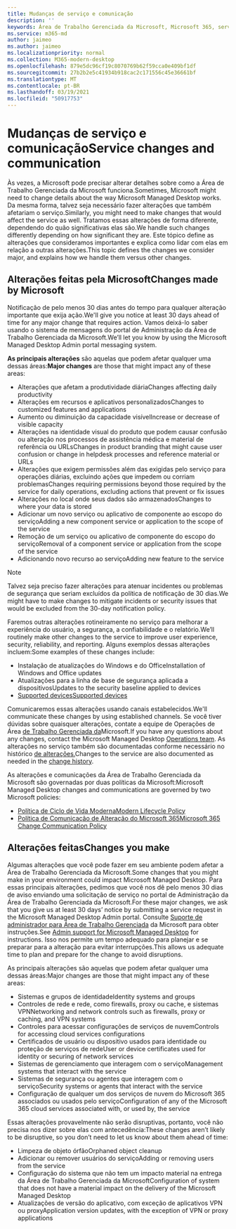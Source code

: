 ```yaml
---
title: Mudanças de serviço e comunicação
description: ''
keywords: Área de Trabalho Gerenciada da Microsoft, Microsoft 365, serviço, documentação
ms.service: m365-md
author: jaimeo
ms.author: jaimeo
ms.localizationpriority: normal
ms.collection: M365-modern-desktop
ms.openlocfilehash: 879e5dc96cf19c8070769b62f59cca0e409bf1df
ms.sourcegitcommit: 27b2b2e5c41934b918cac2c171556c45e36661bf
ms.translationtype: MT
ms.contentlocale: pt-BR
ms.lasthandoff: 03/19/2021
ms.locfileid: "50917753"
---
```

# <a name="service-changes-and-communication"></a><span data-ttu-id="a447c-103">Mudanças de serviço e comunicação</span><span class="sxs-lookup"><span data-stu-id="a447c-103">Service changes and communication</span></span>

<span data-ttu-id="a447c-104">Às vezes, a Microsoft pode precisar alterar detalhes sobre como a Área de Trabalho Gerenciada da Microsoft funciona.</span><span class="sxs-lookup"><span data-stu-id="a447c-104">Sometimes, Microsoft might need to change details about the way Microsoft Managed Desktop works.</span></span> <span data-ttu-id="a447c-105">Da mesma forma, talvez seja necessário fazer alterações que também afetariam o serviço.</span><span class="sxs-lookup"><span data-stu-id="a447c-105">Similarly, you might need to make changes that would affect the service as well.</span></span> <span data-ttu-id="a447c-106">Tratamos essas alterações de forma diferente, dependendo do quão significativas elas são.</span><span class="sxs-lookup"><span data-stu-id="a447c-106">We handle such changes differently depending on how significant they are.</span></span> <span data-ttu-id="a447c-107">Este tópico define as alterações que consideramos importantes e explica como lidar com elas em relação a outras alterações.</span><span class="sxs-lookup"><span data-stu-id="a447c-107">This topic defines the changes we consider major, and explains how we handle them versus other changes.</span></span>



## <a name="changes-made-by-microsoft"></a><span data-ttu-id="a447c-108">Alterações feitas pela Microsoft</span><span class="sxs-lookup"><span data-stu-id="a447c-108">Changes made by Microsoft</span></span>

<span data-ttu-id="a447c-109">Notificação de pelo menos 30 dias antes do tempo para qualquer alteração importante que exija ação.</span><span class="sxs-lookup"><span data-stu-id="a447c-109">We'll give you notice at least 30 days ahead of time for any major change that requires action.</span></span> <span data-ttu-id="a447c-110">Vamos deixá-lo saber usando o sistema de mensagens do portal de Administração da Área de Trabalho Gerenciada da Microsoft.</span><span class="sxs-lookup"><span data-stu-id="a447c-110">We’ll let you know by using the Microsoft Managed Desktop Admin portal messaging system.</span></span>

<span data-ttu-id="a447c-111">**As principais alterações** são aquelas que podem afetar qualquer uma dessas áreas:</span><span class="sxs-lookup"><span data-stu-id="a447c-111">**Major changes** are those that might impact any of these areas:</span></span>
- <span data-ttu-id="a447c-112">Alterações que afetam a produtividade diária</span><span class="sxs-lookup"><span data-stu-id="a447c-112">Changes affecting daily productivity</span></span>
- <span data-ttu-id="a447c-113">Alterações em recursos e aplicativos personalizados</span><span class="sxs-lookup"><span data-stu-id="a447c-113">Changes to customized features and applications</span></span>
- <span data-ttu-id="a447c-114">Aumento ou diminuição da capacidade visível</span><span class="sxs-lookup"><span data-stu-id="a447c-114">Increase or decrease of visible capacity</span></span>
- <span data-ttu-id="a447c-115">Alterações na identidade visual do produto que podem causar confusão ou alteração nos processos de assistência médica e material de referência ou URLs</span><span class="sxs-lookup"><span data-stu-id="a447c-115">Changes in product branding that might cause user confusion or change in helpdesk processes and reference material or URLs</span></span>
- <span data-ttu-id="a447c-116">Alterações que exigem permissões além das exigidas pelo serviço para operações diárias, excluindo ações que impedem ou corriam problemas</span><span class="sxs-lookup"><span data-stu-id="a447c-116">Changes requiring permissions beyond those required by the service for daily operations, excluding actions that prevent or fix issues</span></span>
- <span data-ttu-id="a447c-117">Alterações no local onde seus dados são armazenados</span><span class="sxs-lookup"><span data-stu-id="a447c-117">Changes to where your data is stored</span></span>
- <span data-ttu-id="a447c-118">Adicionar um novo serviço ou aplicativo de componente ao escopo do serviço</span><span class="sxs-lookup"><span data-stu-id="a447c-118">Adding a new component service or application to the scope of the service</span></span>
- <span data-ttu-id="a447c-119">Remoção de um serviço ou aplicativo de componente do escopo do serviço</span><span class="sxs-lookup"><span data-stu-id="a447c-119">Removal of a component service or application from the scope of the service</span></span>
- <span data-ttu-id="a447c-120">Adicionando novo recurso ao serviço</span><span class="sxs-lookup"><span data-stu-id="a447c-120">Adding new feature to the service</span></span>

> [!NOTE]
> <span data-ttu-id="a447c-121">Talvez seja preciso fazer alterações para atenuar incidentes ou problemas de segurança que seriam excluídos da política de notificação de 30 dias.</span><span class="sxs-lookup"><span data-stu-id="a447c-121">We might have to make changes to mitigate incidents or security issues that would be excluded from the 30-day notification policy.</span></span>

<span data-ttu-id="a447c-122">Faremos outras alterações rotineiramente no serviço para melhorar a experiência do usuário, a segurança, a confiabilidade e o relatório.</span><span class="sxs-lookup"><span data-stu-id="a447c-122">We’ll routinely make other changes to the service to improve user experience, security, reliability, and reporting.</span></span> <span data-ttu-id="a447c-123">Alguns exemplos dessas alterações incluem:</span><span class="sxs-lookup"><span data-stu-id="a447c-123">Some examples of these changes include:</span></span>

- <span data-ttu-id="a447c-124">Instalação de atualizações do Windows e do Office</span><span class="sxs-lookup"><span data-stu-id="a447c-124">Installation of Windows and Office updates</span></span>
- <span data-ttu-id="a447c-125">Atualizações para a linha de base de segurança aplicada a dispositivos</span><span class="sxs-lookup"><span data-stu-id="a447c-125">Updates to the security baseline applied to devices</span></span>
- [<span data-ttu-id="a447c-126">Supported devices</span><span class="sxs-lookup"><span data-stu-id="a447c-126">Supported devices</span></span>](device-list.md)

<span data-ttu-id="a447c-127">Comunicaremos essas alterações usando canais estabelecidos.</span><span class="sxs-lookup"><span data-stu-id="a447c-127">We'll communicate these changes by using established channels.</span></span> <span data-ttu-id="a447c-128">Se você tiver dúvidas sobre quaisquer alterações, contate a equipe de Operações de Área [de Trabalho Gerenciada da](../working-with-managed-desktop/admin-support.md)Microsoft.</span><span class="sxs-lookup"><span data-stu-id="a447c-128">If you have any questions about any changes, contact the Microsoft Managed Desktop [Operations team](../working-with-managed-desktop/admin-support.md).</span></span> <span data-ttu-id="a447c-129">As alterações no serviço também são documentadas conforme necessário no histórico [de alterações.](../change-history-managed-desktop.md)</span><span class="sxs-lookup"><span data-stu-id="a447c-129">Changes to the service are also documented as needed in the [change history](../change-history-managed-desktop.md).</span></span>

<span data-ttu-id="a447c-130">As alterações e comunicações da Área de Trabalho Gerenciada da Microsoft são governadas por duas políticas da Microsoft:</span><span class="sxs-lookup"><span data-stu-id="a447c-130">Microsoft Managed Desktop changes and communications are governed by two Microsoft policies:</span></span>
- [<span data-ttu-id="a447c-131">Política de Ciclo de Vida Moderna</span><span class="sxs-lookup"><span data-stu-id="a447c-131">Modern Lifecycle Policy</span></span>](https://support.microsoft.com/help/30881/modern-lifecycle-policy)
- [<span data-ttu-id="a447c-132">Política de Comunicação de Alteração do Microsoft 365</span><span class="sxs-lookup"><span data-stu-id="a447c-132">Microsoft 365 Change Communication Policy</span></span>](/office365/admin/manage/message-center?view=o365-worldwide)

## <a name="changes-you-make"></a><span data-ttu-id="a447c-133">Alterações feitas</span><span class="sxs-lookup"><span data-stu-id="a447c-133">Changes you make</span></span>

<span data-ttu-id="a447c-134">Algumas alterações que você pode fazer em seu ambiente podem afetar a Área de Trabalho Gerenciada da Microsoft.</span><span class="sxs-lookup"><span data-stu-id="a447c-134">Some changes that you might make in your environment could impact Microsoft Managed Desktop.</span></span> <span data-ttu-id="a447c-135">Para essas principais alterações, pedimos que você nos dê pelo menos 30 dias de aviso enviando uma solicitação de serviço no portal de Administração da Área de Trabalho Gerenciada da Microsoft.</span><span class="sxs-lookup"><span data-stu-id="a447c-135">For these major changes, we ask that you give us at least 30 days’ notice by submitting a service request in the Microsoft Managed Desktop Admin portal.</span></span> <span data-ttu-id="a447c-136">Consulte [Suporte de administrador para Área de Trabalho Gerenciada](../working-with-managed-desktop/admin-support.md) da Microsoft para obter instruções.</span><span class="sxs-lookup"><span data-stu-id="a447c-136">See [Admin support for Microsoft Managed Desktop](../working-with-managed-desktop/admin-support.md) for instructions.</span></span> <span data-ttu-id="a447c-137">Isso nos permite um tempo adequado para planejar e se preparar para a alteração para evitar interrupções.</span><span class="sxs-lookup"><span data-stu-id="a447c-137">This allows us adequate time to plan and prepare for the change to avoid disruptions.</span></span>

<span data-ttu-id="a447c-138">As principais alterações são aquelas que podem afetar qualquer uma dessas áreas:</span><span class="sxs-lookup"><span data-stu-id="a447c-138">Major changes are those that might impact any of these areas:</span></span>

- <span data-ttu-id="a447c-139">Sistemas e grupos de identidade</span><span class="sxs-lookup"><span data-stu-id="a447c-139">Identity systems and groups</span></span>
- <span data-ttu-id="a447c-140">Controles de rede e rede, como firewalls, proxy ou cache, e sistemas VPN</span><span class="sxs-lookup"><span data-stu-id="a447c-140">Networking and network controls such as firewalls, proxy or caching, and VPN systems</span></span>
- <span data-ttu-id="a447c-141">Controles para acessar configurações de serviços de nuvem</span><span class="sxs-lookup"><span data-stu-id="a447c-141">Controls for accessing cloud services configurations</span></span>
- <span data-ttu-id="a447c-142">Certificados de usuário ou dispositivo usados para identidade ou proteção de serviços de rede</span><span class="sxs-lookup"><span data-stu-id="a447c-142">User or device certificates used for identity or securing of network services</span></span>
- <span data-ttu-id="a447c-143">Sistemas de gerenciamento que interagem com o serviço</span><span class="sxs-lookup"><span data-stu-id="a447c-143">Management systems that interact with the service</span></span>
- <span data-ttu-id="a447c-144">Sistemas de segurança ou agentes que interagem com o serviço</span><span class="sxs-lookup"><span data-stu-id="a447c-144">Security systems or agents that interact with the service</span></span>
- <span data-ttu-id="a447c-145">Configuração de qualquer um dos serviços de nuvem do Microsoft 365 associados ou usados pelo serviço</span><span class="sxs-lookup"><span data-stu-id="a447c-145">Configuration of any of the Microsoft 365 cloud services associated with, or used by, the service</span></span>

<span data-ttu-id="a447c-146">Essas alterações provavelmente não serão disruptivas, portanto, você não precisa nos dizer sobre elas com antecedência:</span><span class="sxs-lookup"><span data-stu-id="a447c-146">These changes aren’t likely to be disruptive, so you don’t need to let us know about them ahead of time:</span></span>

- <span data-ttu-id="a447c-147">Limpeza de objeto órfão</span><span class="sxs-lookup"><span data-stu-id="a447c-147">Orphaned object cleanup</span></span>
- <span data-ttu-id="a447c-148">Adicionar ou remover usuários do serviço</span><span class="sxs-lookup"><span data-stu-id="a447c-148">Adding or removing users from the service</span></span>
- <span data-ttu-id="a447c-149">Configuração do sistema que não tem um impacto material na entrega da Área de Trabalho Gerenciada da Microsoft</span><span class="sxs-lookup"><span data-stu-id="a447c-149">Configuration of system that does not have a material impact on the delivery of the Microsoft Managed Desktop</span></span>
- <span data-ttu-id="a447c-150">Atualizações de versão do aplicativo, com exceção de aplicativos VPN ou proxy</span><span class="sxs-lookup"><span data-stu-id="a447c-150">Application version updates, with the exception of VPN or proxy applications</span></span>